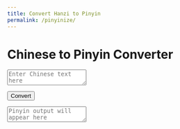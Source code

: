 ```yaml
---
title: Convert Hanzi to Pinyin
permalink: /pinyinize/
---
```

# Chinese to Pinyin Converter

<textarea id="input" placeholder="Enter Chinese text here"></textarea>
<button id="convertButton">Convert</button>
<textarea id="output" placeholder="Pinyin output will appear here" readonly></textarea>

<script src="/converter.js"></script>

